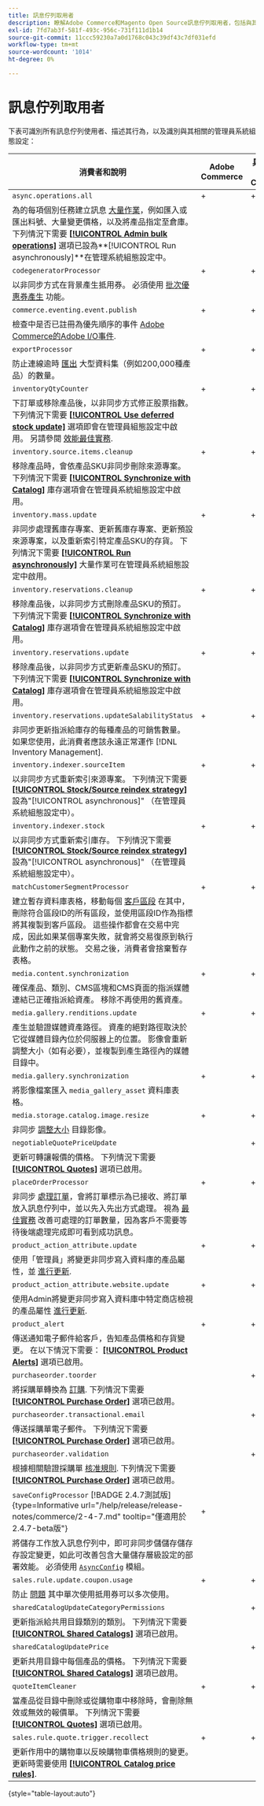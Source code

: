 ```yaml
---
title: 訊息佇列取用者
description: 瞭解Adobe Commerce和Magento Open Source訊息佇列取用者，包括與其相關的功能和系統組態設定。
exl-id: 7fd7ab3f-581f-493c-956c-731f111d1b14
source-git-commit: 11ccc59230a7a0d1768c043c39df43c7df031efd
workflow-type: tm+mt
source-wordcount: '1014'
ht-degree: 0%

---
```


# 訊息佇列取用者

下表可識別所有訊息佇列使用者、描述其行為，以及識別與其相關的管理員系統組態設定：

| 消費者和說明 | Adobe Commerce | 具有B2B的Adobe Commerce | Magento Open Source |
|----------------------------------------------------------------------------------------------------------------------------------------------------------------------------------------------------------------------------------------------------------------------------------------------------------------------------------------------------------------------------------------------------------------------------------------------------------------------------------------------------------------------------------------------|----------------|-------------------------|---------------------|
| `async.operations.all` | + | + | + |
| 為的每項個別任務建立訊息 [大量作業](https://developer.adobe.com/commerce/php/development/components/message-queues/bulk-operations/)，例如匯入或匯出料號、大量變更價格，以及將產品指定至倉庫。 下列情況下需要 [**[!UICONTROL Admin bulk operations]**](https://docs.magento.com/user-guide/configuration/catalog/inventory.html?#admin-bulk-operations) 選項已設為&#x200B;**[!UICONTROL Run asynchronously]**在管理系統組態設定中。 |                |                         |                     |
| `codegeneratorProcessor` | + | + | + |
| 以非同步方式在背景產生抵用券。 必須使用 [批次優惠券產生](https://experienceleague.adobe.com/docs/commerce-admin/marketing/promotions/cart-rules/price-rules-cart-coupon.html#method-2%3A-generate-a-batch-of-coupons) 功能。 |                |                         |                     |
| `commerce.eventing.event.publish` | + | + |                     |
| 檢查中是否已註冊為優先順序的事件 [Adobe Commerce的Adobe I/O事件](https://developer.adobe.com/commerce/events/get-started/). |
| `exportProcessor` | + | + | + |
| 防止連線逾時 [匯出](https://experienceleague.adobe.com/docs/commerce-admin/systems/data-transfer/data-export.html) 大型資料集（例如200,000種產品）的數量。 |                |                         |                     |
| `inventoryQtyCounter` | + | + |                     |
| 下訂單或移除產品後，以非同步方式修正股票指數。 下列情況下需要 [**[!UICONTROL Use deferred stock update]**](https://docs.magento.com/user-guide/configuration/catalog/inventory.html#product-stock-options) 選項即會在管理員組態設定中啟用。 另請參閱 [效能最佳實務](https://experienceleague.adobe.com/docs/commerce-operations/performance-best-practices/configuration.html#deferred-stock-update). |                |                         |                     |
| `inventory.source.items.cleanup` | + | + | + |
| 移除產品時，會依產品SKU非同步刪除來源專案。 下列情況下需要 [**[!UICONTROL Synchronize with Catalog]**](https://docs.magento.com/user-guide/configuration/catalog/inventory.html) 庫存選項會在管理員系統組態設定中啟用。 |                |                         |                     |
| `inventory.mass.update` | + | + | + |
| 非同步處理舊庫存專案、更新舊庫存專案、更新預設來源專案，以及重新索引特定產品SKU的存貨。 下列情況下需要 [**[!UICONTROL Run asynchronously]**](https://docs.magento.com/user-guide/configuration/catalog/inventory.html#admin-bulk-operations) 大量作業可在管理員系統組態設定中啟用。 |                |                         |                     |
| `inventory.reservations.cleanup` | + | + | + |
| 移除產品後，以非同步方式刪除產品SKU的預訂。 下列情況下需要 [**[!UICONTROL Synchronize with Catalog]**](https://docs.magento.com/user-guide/configuration/catalog/inventory.html) 庫存選項會在管理員系統組態設定中啟用。 |                |                         |                     |
| `inventory.reservations.update` | + | + | + |
| 移除產品後，以非同步方式更新產品SKU的預訂。 下列情況下需要 [**[!UICONTROL Synchronize with Catalog]**](https://docs.magento.com/user-guide/configuration/catalog/inventory.html) 庫存選項會在管理員系統組態設定中啟用。 |                |                         |                     |
| `inventory.reservations.updateSalabilityStatus` | + | + | + |
| 非同步更新指派給庫存的每種產品的可銷售數量。 如果您使用，此消費者應該永遠正常運作 [!DNL Inventory Management]. |                |                         |                     |
| `inventory.indexer.sourceItem` | + | + | + |
| 以非同步方式重新索引來源專案。 下列情況下需要 [**[!UICONTROL Stock/Source reindex strategy]**](https://docs.magento.com/user-guide/configuration/catalog/inventory.html#inventory-indexer-settings) 設為&quot;[!UICONTROL asynchronous]&quot; （在管理員系統組態設定中）。 |                |                         |                     |
| `inventory.indexer.stock` | + | + | + |
| 以非同步方式重新索引庫存。 下列情況下需要 [**[!UICONTROL Stock/Source reindex strategy]**](https://docs.magento.com/user-guide/configuration/catalog/inventory.html#inventory-indexer-settings) 設為&quot;[!UICONTROL asynchronous]&quot; （在管理員系統組態設定中）。 |                |                         |                     |
| `matchCustomerSegmentProcessor` | + | + |                     |
| 建立暫存資料庫表格，移動每個 [客戶區段](https://docs.magento.com/user-guide/marketing/customer-segments.html) 在其中，刪除符合區段ID的所有區段，並使用區段ID作為指標將其複製到客戶區段。 這些操作都會在交易中完成，因此如果某個專案失敗，就會將交易復原到執行此動作之前的狀態。 交易之後，消費者會捨棄暫存表格。 |                |                         |                     |
| `media.content.synchronization` | + | + | + |
| 確保產品、類別、CMS區塊和CMS頁面的指派媒體連結已正確指派給資產。 移除不再使用的舊資產。 |                |                         |                     |
| `media.gallery.renditions.update` | + | + | + |
| 產生並驗證媒體資產路徑。 資產的絕對路徑取決於它從媒體目錄內位於伺服器上的位置。 影像會重新調整大小（如有必要），並複製到產生路徑內的媒體目錄中。 |                |                         |                     |
| `media.gallery.synchronization` | + | + | + |
| 將影像檔案匯入 `media_gallery_asset` 資料庫表格。 |                |                         |                     |
| `media.storage.catalog.image.resize` | + | + | + |
| 非同步 [調整大小](https://developer.adobe.com/commerce/frontend-core/guide/themes/configure/#resize-catalog-images) 目錄影像。 |                |                         |                     |
| `negotiableQuotePriceUpdate` |                | + |                     |
| 更新可轉讓報價的價格。 下列情況下需要 [**[!UICONTROL Quotes]**](https://docs.magento.com/user-guide/sales/quotes.html) 選項已啟用。 |                |                         |                     |
| `placeOrderProcessor` | + | + |                     |
| 非同步 [處理訂單](https://developer.adobe.com/commerce/php/module-reference/module-async-order/)，會將訂單標示為已接收、將訂單放入訊息佇列中，並以先入先出方式處理。 視為 [最佳實務](../../implementation-playbook/best-practices/maintenance/order-processing-configuration.md) 改善可處理的訂單數量，因為客戶不需要等待後端處理完成即可看到成功訊息。 |                |                         |                     |
| `product_action_attribute.update` | + | + | + |
| 使用「管理員」將變更非同步寫入資料庫的產品屬性，並 [進行更新](https://experienceleague.adobe.com/docs/commerce-admin/catalog/product-attributes/create/bulk-product-attribute-update.html). |                |                         |                     |
| `product_action_attribute.website.update` | + | + | + |
| 使用Admin將變更非同步寫入資料庫中特定商店檢視的產品屬性 [進行更新](https://experienceleague.adobe.com/docs/commerce-admin/catalog/product-attributes/create/bulk-product-attribute-update.html). |                |                         |                     |
| `product_alert` | + | + | + |
| 傳送通知電子郵件給客戶，告知產品價格和存貨變更。 在以下情況下需要： [**[!UICONTROL Product Alerts]**](https://experienceleague.adobe.com/docs/commerce-admin/inventory/configuration/product-alerts/alert-setup.html) 選項已啟用。 |                |                         |                     |
| `purchaseorder.toorder` |                | + |                     |
| 將採購單轉換為 [訂購](https://docs.magento.com/user-guide/stores/b2b-purchase-order-flow.html#approval-rules). 下列情況下需要 [**[!UICONTROL Purchase Order]**](https://experienceleague.adobe.com/docs/commerce-admin/b2b/purchase-orders/purchase-order-flow.html) 選項已啟用。 |                |                         |                     |
| `purchaseorder.transactional.email` |                | + |                     |
| 傳送採購單電子郵件。 下列情況下需要 [**[!UICONTROL Purchase Order]**](https://experienceleague.adobe.com/docs/commerce-admin/b2b/purchase-orders/purchase-order-flow.html) 選項已啟用。 |                |                         |                     |
| `purchaseorder.validation` |                | + |                     |
| 根據相關驗證採購單 [核准規則](https://docs.magento.com/user-guide/customers/account-dashboard-approval-rules.html). 下列情況下需要 [**[!UICONTROL Purchase Order]**](https://experienceleague.adobe.com/docs/commerce-admin/b2b/purchase-orders/purchase-order-flow.html) 選項已啟用。 |                |                         |                     |
| `saveConfigProcessor` [!BADGE 2.4.7測試版]{type=Informative url="/help/release/release-notes/commerce/2-4-7.md" tooltip="僅適用於2.4.7-beta版"} | + |                         | + |
| 將儲存工作放入訊息佇列中，即可非同步儲儲存儲存存設定變更，如此可改善包含大量儲存層級設定的部署效能。 必須使用 [`AsyncConfig`](../../performance/configuration.md#asynchronous-configuration-save) 模組。 |                |                         |                     |
| `sales.rule.update.coupon.usage` | + | + | + |
| 防止 [問題](https://experienceleague.adobe.com/docs/commerce-knowledge-base/kb/troubleshooting/miscellaneous/coupon-code-used-more-than-once-adobe-commerce.html) 其中單次使用抵用券可以多次使用。 |                |                         |                     |
| `sharedCatalogUpdateCategoryPermissions` |                | + |                     |
| 更新指派給共用目錄類別的類別。 下列情況下需要 [**[!UICONTROL Shared Catalogs]**](https://docs.magento.com/user-guide/catalog/catalog-shared.html) 選項已啟用。 |                |                         |                     |
| `sharedCatalogUpdatePrice` |                | + |                     |
| 更新共用目錄中每個產品的價格。 下列情況下需要 [**[!UICONTROL Shared Catalogs]**](https://docs.magento.com/user-guide/catalog/catalog-shared.html) 選項已啟用。 |                |                         |                     |
| `quoteItemCleaner` | + | + |                     |
| 當產品從目錄中刪除或從購物車中移除時，會刪除無效或無效的報價單。 下列情況下需要 [**[!UICONTROL Quotes]**](https://docs.magento.com/user-guide/sales/quotes.html) 選項已啟用。 |                |                         |                     |
| `sales.rule.quote.trigger.recollect` | + | + | + |
| 更新作用中的購物車以反映購物車價格規則的變更。 更新時需要使用 [**[!UICONTROL Catalog price rules]**](https://experienceleague.adobe.com/docs/commerce-admin/marketing/promotions/catalog-rules/price-rules-catalog.html). |                |                         |                     |

{style="table-layout:auto"}
